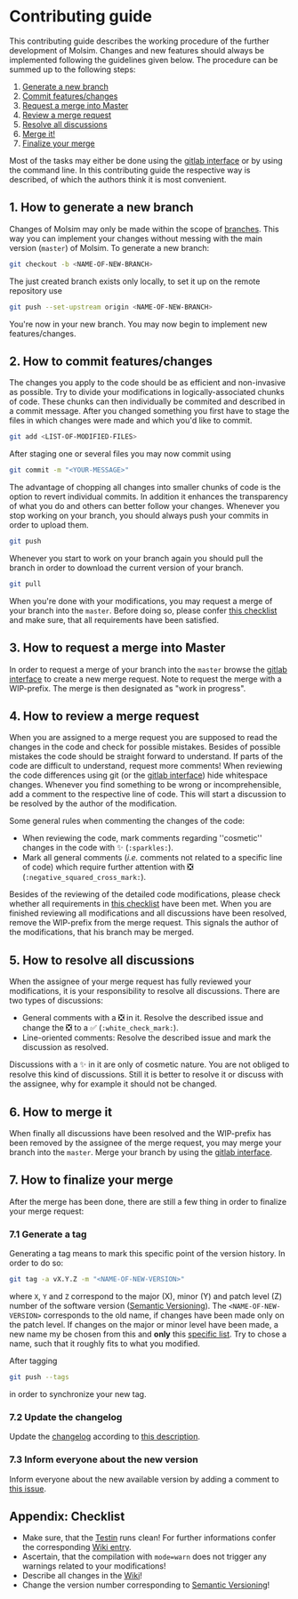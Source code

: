 Contributing guide
==================
This contributing guide describes the working procedure of the further development of Molsim. Changes and new features should always be implemented following the guidelines given below. The procedure can be summed up to the following steps: 

  1. [Generate a new branch](#1-how-to-generate-a-new-branch)
  2. [Commit features/changes](#2-how-to-commit-featureschanges)
  3. [Request a merge into Master](#3-how-to-request-a-merge-into-master)
  4. [Review a merge request](#4-how-to-review-a-merge-request)
  5. [Resolve all discussions](#5-how-to-resolve-all-discussions)
  6. [Merge it!](#6-how-to-merge-it)
  7. [Finalize your merge](#7-how-to-finalize-your-merge)

Most of the tasks may either be done using the [gitlab interface](https://git.rwth-aachen.de/pascal.hebbeker/Molsim/) or by using the command line. In this contributing guide the respective way is described, of which the authors think it is most convenient.

## 1. How to generate a new branch
Changes of Molsim may only be made within the scope of [branches](https://git-scm.com/book/en/v2/Git-Branching-Basic-Branching-and-Merging). This way you can implement your changes without messing with the main version (`master`) of Molsim. To generate a new branch:
```sh
git checkout -b <NAME-OF-NEW-BRANCH>
```
The just created branch exists only locally, to set it up on the remote repository use
```sh
git push --set-upstream origin <NAME-OF-NEW-BRANCH>
```
You're now in your new branch. You may now begin to implement new features/changes.

## 2. How to commit features/changes
The changes you apply to the code should be as efficient and non-invasive as possible. Try to divide your modifications in logically-associated chunks of code. These chunks can then individually be commited and described in a commit message. After you changed something you first have to stage the files in which changes were made and which you'd like to commit.
```sh
git add <LIST-OF-MODIFIED-FILES>
``` 
After staging one or several files you may now commit using
```sh
git commit -m "<YOUR-MESSAGE>"
```
The advantage of chopping all changes into smaller chunks of code is the option to revert individual commits. In addition it enhances the transparency of what you do and others can better follow your changes. Whenever you stop working on your branch, you should always push your commits in order to upload them.
```sh
git push
```
Whenever you start to work on your branch again you should pull the branch in order to download the current version of your branch.
```sh
git pull
```
When you're done with your modifications, you may request a merge of your branch into the `master`. Before doing so, please confer [this checklist](#appendix-checklist) and make sure, that all requirements have been satisfied.

## 3. How to request a merge into Master
In order to request a merge of your branch into the `master` browse the [gitlab interface](https://git.rwth-aachen.de/pascal.hebbeker/Molsim/merge_requests) to create a new merge request. Note to request the merge with a WIP-prefix. The merge is then designated as "work in progress".

## 4. How to review a merge request
When you are assigned to a merge request you are supposed to read the changes in the code and check for possible mistakes. Besides of possible mistakes the code should be straight forward to understand. If parts of the code are difficult to understand, request more comments! When reviewing the code differences using git (or the [gitlab interface](https://git.rwth-aachen.de/pascal.hebbeker/Molsim/merge_requests)) hide whitespace changes. Whenever you find something to be wrong or incomprehensible, add a comment to the respective line of code. This will start a discussion to be resolved by the author of the modification.

Some general rules when commenting the changes of the code:
* When reviewing the code, mark comments regarding ''cosmetic'' changes in the code with :sparkles: (`:sparkles:`).
* Mark all general comments (*i.e.* comments not related to a specific line of code) which require further attention with :negative_squared_cross_mark: (`:negative_squared_cross_mark:`).

Besides of the reviewing of the detailed code modifications, please check whether all requirements in [this checklist](#appendix-checklist) have been met. When you are finished reviewing all modifications and all discussions have been resolved, remove the WIP-prefix from the merge request. This signals the author of the modifications, that his branch may be merged.

## 5. How to resolve all discussions
When the assignee of your merge request has fully reviewed your modifications, it is your responsibility to resolve all discussions. There are two types of discussions: 
* General comments with a :negative_squared_cross_mark: in it. Resolve the described issue and change the :negative_squared_cross_mark: to a :white_check_mark: (`:white_check_mark:`).
* Line-oriented comments: Resolve the described issue and mark the discussion as resolved.

Discussions with a :sparkles: in it are only of cosmetic nature. You are not obliged to resolve this kind of discussions. Still it is better to resolve it  or discuss with the assignee, why for example it should not be changed.

## 6. How to merge it
When finally all discussions have been resolved and the WIP-prefix has been removed  by the assignee of the merge request, you may merge your branch into the `master`. Merge your branch by using the [gitlab interface](https://git.rwth-aachen.de/pascal.hebbeker/Molsim/merge_requests). 

## 7. How to finalize your merge
After the merge has been done, there are still a few thing in order to finalize your merge request:

### 7.1 Generate a tag 
Generating a tag means to mark this specific point of the version history. In order to do so:
```sh
git tag -a vX.Y.Z -m "<NAME-OF-NEW-VERSION>"
```
where `X`, `Y` and `Z` correspond to the major (X), minor (Y) and patch level (Z) number of the software version ([Semantic Versioning](http://semver.org/)). The `<NAME-OF-NEW-VERSION>` corresponds to the old name, if changes have been made only on the patch level. If changes on the major or minor level have been made, a new name my be chosen from this and **only** this [specific list](http://www.pokewiki.de/Pokémon-Liste). Try to chose a name, such that it roughly fits to what you modified.

After tagging
```sh
git push --tags
```
in order to synchronize your new tag.

### 7.2 Update the changelog
Update the [changelog](https://git.rwth-aachen.de/pascal.hebbeker/Molsim/blob/master/CHANGELOG.md) according to [this description](http://keepachangelog.com/en/0.3.0/).

### 7.3 Inform everyone about the new version
Inform everyone about the new available version by adding a comment to [this issue](https://git.rwth-aachen.de/pascal.hebbeker/Molsim/issues/20).

## Appendix: Checklist
* Make sure, that the [Testin](https://git.rwth-aachen.de/pascal.hebbeker/Molsim/wikis/testin) runs clean! For further informations confer the corresponding [Wiki entry](https://git.rwth-aachen.de/pascal.hebbeker/Molsim/wikis/testin).
* Ascertain, that the compilation with `mode=warn` does not trigger any warnings related to your modifications!
* Describe all changes in the [Wiki](https://git.rwth-aachen.de/pascal.hebbeker/Molsim/wikis/home)!
* Change the version number corresponding to [Semantic Versioning](http://semver.org/)!

